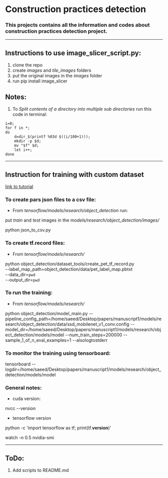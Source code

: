 # Construction practices detection
### This projects contains all the information and codes about construction practices detection project.
---
## Instructions to use image_slicer_script.py:
1. clone the repo
2. create _images_ and _tile_images_ folders
3. put the original images in the _images_ folder
4. run pip install image_slicer
## Notes:
1. To _Split contents of a directory into multiple sub directories_ run this code in terminal:
```
i=0;
for f in *;
do
    d=dir_$(printf %03d $((i/100+1)));
    mkdir -p $d;
    mv "$f" $d;
    let i++;
done

```
---
## Instruction for training with custom dataset
[link to tutorial](https://github.com/EdjeElectronics/TensorFlow-Object-Detection-API-Tutorial-Train-Multiple-Objects-Windows-10)

### To create pars json files to a csv file:
* From _tensorflow/models/research/object_detection_ run:

put _train_ and _test_ images in the _models/research/object_detection/images/_

python json_to_csv.py



### To create tf.record files:
* From _tensorflow/models/research/_

python object_detection/dataset_tools/create_pet_tf_record.py \
    --label_map_path=object_detection/data/pet_label_map.pbtxt \
    --data_dir=`pwd` \
    --output_dir=`pwd`

### To run the training:
* From _tensorflow/models/research/_

python object_detection/model_main.py --pipeline_config_path=/home/saeed/Desktop/papers/manuscript1/models/research/object_detection/data/ssd_mobilenet_v1_conv.config --model_dir=/home/saeed/Desktop/papers/manuscript1/models/research/object_detection/models/model --num_train_steps=200000 --sample_1_of_n_eval_examples=1 --alsologtostderr

### To monitor the training using tensorboard:
tensorboard --logdir=/home/saeed/Desktop/papers/manuscript1/models/research/object_detection/models/model

### General notes:
* cuda version:

nvcc --version

* tensorflow version

python -c 'import tensorflow as tf; print(tf.__version__)'

watch -n 0.5 nvidia-smi

---

## ToDo:
1. Add scripts to README.md

